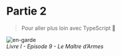# Partie 2

> Pour aller plus loin avec TypeScript 🦅

![en-garde](../images/en-garde.gif)  
_Livre I - Episode 9 - Le Maître d’Armes_

